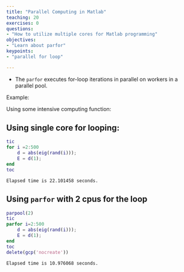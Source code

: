 ```yaml
---
title: "Parallel Computing in Matlab"
teaching: 20
exercises: 0
questions:
- "How to utilize multiple cores for Matlab programming"
objectives:
- "Learn about parfor"
keypoints:
- "parallel for loop"

---
```


- The `parfor` executes for-loop iterations in parallel on workers in a parallel pool.

Example: 

Using some intensive computing function:

## Using single core for looping:

```matlab
tic
for i =2:500
    d = abs(eig(rand(i)));
    E = d(1);
end
toc
```

```
Elapsed time is 22.101458 seconds.
```



## Using `parfor` with 2 cpus for the loop

```matlab
parpool(2)
tic
parfor i=2:500
    d = abs(eig(rand(i)));
    E = d(1);
end
toc
delete(gcp('nocreate'))
```

```
Elapsed time is 10.976068 seconds.
```
